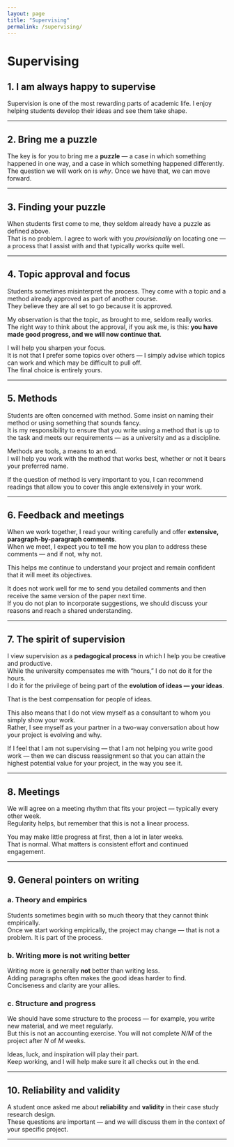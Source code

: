 ```yaml
---
layout: page
title: "Supervising"
permalink: /supervising/
---
```


# Supervising

## 1. I am always happy to supervise

Supervision is one of the most rewarding parts of academic life. I enjoy helping students develop their ideas and see them take shape.

---

## 2. Bring me a puzzle

The key is for you to bring me a **puzzle** — a case in which something happened in one way, and a case in which something happened differently.  
The question we will work on is *why*. Once we have that, we can move forward.

---

## 3. Finding your puzzle

When students first come to me, they seldom already have a puzzle as defined above.  
That is no problem. I agree to work with you *provisionally* on locating one — a process that I assist with and that typically works quite well.

---

## 4. Topic approval and focus

Students sometimes misinterpret the process. They come with a topic and a method already approved as part of another course.  
They believe they are all set to go because it is approved.

My observation is that the topic, as brought to me, seldom really works.  
The right way to think about the approval, if you ask me, is this: **you have made good progress, and we will now continue that**.

I will help you sharpen your focus.  
It is not that I prefer some topics over others — I simply advise which topics can work and which may be difficult to pull off.  
The final choice is entirely yours.

---

## 5. Methods

Students are often concerned with method. Some insist on naming their method or using something that sounds fancy.  
It is my responsibility to ensure that you write using a method that is up to the task and meets our requirements — as a university and as a discipline.  

Methods are tools, a means to an end.  
I will help you work with the method that works best, whether or not it bears your preferred name.

If the question of method is very important to you, I can recommend readings that allow you to cover this angle extensively in your work.

---

## 6. Feedback and meetings

When we work together, I read your writing carefully and offer **extensive, paragraph-by-paragraph comments**.  
When we meet, I expect you to tell me how you plan to address these comments — and if not, why not.  

This helps me continue to understand your project and remain confident that it will meet its objectives.  

It does not work well for me to send you detailed comments and then receive the same version of the paper next time.  
If you do not plan to incorporate suggestions, we should discuss your reasons and reach a shared understanding.

---

## 7. The spirit of supervision

I view supervision as a **pedagogical process** in which I help you be creative and productive.  
While the university compensates me with “hours,” I do not do it for the hours.  
I do it for the privilege of being part of the **evolution of ideas — your ideas**.

That is the best compensation for people of ideas.

This also means that I do not view myself as a consultant to whom you simply show your work.  
Rather, I see myself as your partner in a two-way conversation about how your project is evolving and why.

If I feel that I am not supervising — that I am not helping you write good work — then we can discuss reassignment so that you can attain the highest potential value for your project, in the way you see it.

---

## 8. Meetings

We will agree on a meeting rhythm that fits your project — typically every other week.  
Regularity helps, but remember that this is not a linear process.

You may make little progress at first, then a lot in later weeks.  
That is normal. What matters is consistent effort and continued engagement.

---

## 9. General pointers on writing

### a. Theory and empirics

Students sometimes begin with so much theory that they cannot think empirically.  
Once we start working empirically, the project may change — that is not a problem. It is part of the process.

### b. Writing more is not writing better

Writing more is generally **not** better than writing less.  
Adding paragraphs often makes the good ideas harder to find.  
Conciseness and clarity are your allies.

### c. Structure and progress

We should have some structure to the process — for example, you write new material, and we meet regularly.  
But this is not an accounting exercise. You will not complete *N/M* of the project after *N* of *M* weeks.

Ideas, luck, and inspiration will play their part.  
Keep working, and I will help make sure it all checks out in the end.

---

## 10. Reliability and validity

A student once asked me about **reliability** and **validity** in their case study research design.  
These questions are important — and we will discuss them in the context of your specific project.

---

